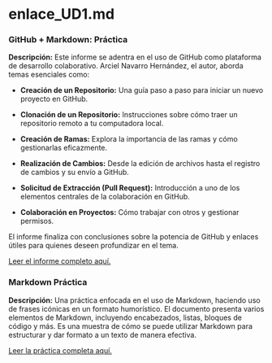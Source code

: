 # enlace_UD1.md

### GitHub + Markdown: Práctica

**Descripción:** Este informe se adentra en el uso de GitHub como plataforma de desarrollo colaborativo. Arciel Navarro Hernández, el autor, aborda temas esenciales como:

- **Creación de un Repositorio:** Una guía paso a paso para iniciar un nuevo proyecto en GitHub.
  
- **Clonación de un Repositorio:** Instrucciones sobre cómo traer un repositorio remoto a tu computadora local.
  
- **Creación de Ramas:** Explora la importancia de las ramas y cómo gestionarlas eficazmente.
  
- **Realización de Cambios:** Desde la edición de archivos hasta el registro de cambios y su envío a GitHub.
  
- **Solicitud de Extracción (Pull Request):** Introducción a uno de los elementos centrales de la colaboración en GitHub.
  
- **Colaboración en Proyectos:** Cómo trabajar con otros y gestionar permisos.
  
El informe finaliza con conclusiones sobre la potencia de GitHub y enlaces útiles para quienes deseen profundizar en el tema.

[Leer el informe completo aquí.](./GitHub%20+%20Markdown:%20Práctica/Readme.md)

### Markdown Práctica

**Descripción:** Una práctica enfocada en el uso de Markdown, haciendo uso de frases icónicas en un formato humorístico. El documento presenta varios elementos de Markdown, incluyendo encabezados, listas, bloques de código y más. Es una muestra de cómo se puede utilizar Markdown para estructurar y dar formato a un texto de manera efectiva.

[Leer la práctica completa aquí.](./Markdown%20Práctica/markdownPráctica.md)
